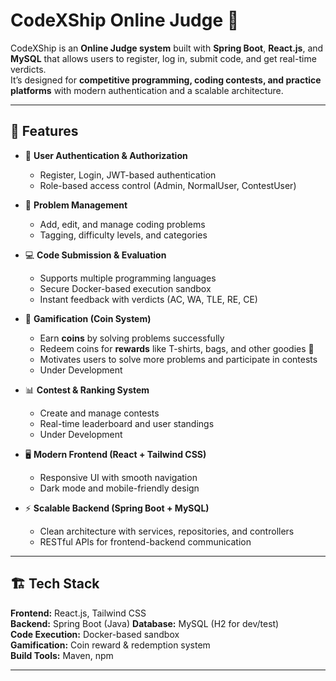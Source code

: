 # CodeXShip Online Judge 🚀

CodeXShip is an **Online Judge system** built with **Spring Boot**, **React.js**, and **MySQL** that allows users to register, log in, submit code, and get real-time verdicts.  
It’s designed for **competitive programming, coding contests, and practice platforms** with modern authentication and a scalable architecture.

---

## 📌 Features
- 🔐 **User Authentication & Authorization**  
  - Register, Login, JWT-based authentication  
  - Role-based access control (Admin, NormalUser, ContestUser)  

- 📝 **Problem Management**  
  - Add, edit, and manage coding problems  
  - Tagging, difficulty levels, and categories  

- 💻 **Code Submission & Evaluation**  
  - Supports multiple programming languages  
  - Secure Docker-based execution sandbox  
  - Instant feedback with verdicts (AC, WA, TLE, RE, CE)
   
- 🎯 **Gamification (Coin System)**  
  - Earn **coins** by solving problems successfully  
  - Redeem coins for **rewards** like T-shirts, bags, and other goodies 🎁  
  - Motivates users to solve more problems and participate in contests
  - Under Development  

- 📊 **Contest & Ranking System**  
  - Create and manage contests  
  - Real-time leaderboard and user standings  
  - Under Development

- 🖥️ **Modern Frontend (React + Tailwind CSS)**  
  - Responsive UI with smooth navigation  
  - Dark mode and mobile-friendly design  

- ⚡ **Scalable Backend (Spring Boot + MySQL)**  
  - Clean architecture with services, repositories, and controllers  
  - RESTful APIs for frontend-backend communication  

---

## 🏗️ Tech Stack
**Frontend:** React.js, Tailwind CSS  
**Backend:** Spring Boot (Java)
**Database:** MySQL (H2 for dev/test)  
**Code Execution:** Docker-based sandbox  
**Gamification:** Coin reward & redemption system  
**Build Tools:** Maven, npm  

---

